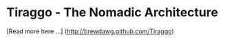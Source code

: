 Tiraggo - The Nomadic Architecture 
=======
[Read more here ...] (http://brewdawg.github.com/Tiraggo)

